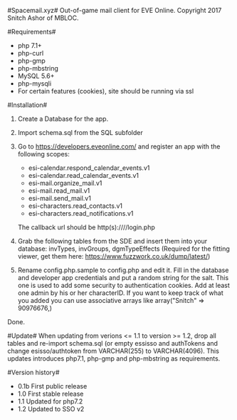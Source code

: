 #Spacemail.xyz#
Out-of-game mail client for EVE Online.
Copyright 2017 Snitch Ashor of MBLOC.

#Requirements#
+ php 7.1+
+ php-curl
+ php-gmp
+ php-mbstring
+ MySQL 5.6+
+ php-mysqli
+ For certain features (cookies), site should be running via ssl

#Installation#

1. Create a Database for the app.
2. Import schema.sql from the SQL subfolder
3. Go to https://developers.eveonline.com/ and register an app with the following scopes:
	+ esi-calendar.respond_calendar_events.v1
	+ esi-calendar.read_calendar_events.v1
	+ esi-mail.organize_mail.v1
	+ esi-mail.read_mail.v1
	+ esi-mail.send_mail.v1
	+ esi-characters.read_contacts.v1
	+ esi-characters.read_notifications.v1

	The callback url should be http(s)://<domain>/<app path>/login.php

4. Grab the following tables from the SDE and insert them into your database: invTypes, invGroups, dgmTypeEffects (Required for the fitting viewer, get them here: https://www.fuzzwork.co.uk/dump/latest/)
5. Rename config.php.sample to config.php and edit it. Fill in the database and developer app credentials and put a random string for the salt. This one is used to add some security to authentication cookies. Add at least one admin by his or her characterID. If you want to keep track of what you added you can use associative arrays like array("Snitch" => 90976676,)

Done.

#Update#
When updating from verions <= 1.1 to version >= 1.2, drop all tables and re-import schema.sql (or empty essisso and authTokens and change esisso/authtoken from VARCHAR(255) to VARCHAR(4096). This updates introduces php7.1, php-gmp and php-mbstring as requirements.

#Version history#

+ 0.1b First public release
+ 1.0 First stable release
+ 1.1 Updated for php7.2
+ 1.2 Updated to SSO v2
